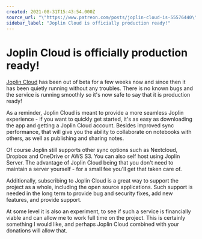 ```yaml
---
created: 2021-08-31T15:43:54.000Z
source_url: "\"https://www.patreon.com/posts/joplin-cloud-is-55576440\""
sidebar_label: "Joplin Cloud is officially production ready!"
---
```


# Joplin Cloud is officially production ready!

[Joplin Cloud](https://joplinapp.org/plans/) has been out of beta for a few weeks now and since then it has been quietly running without any troubles. There is no known bugs and the service is running smoothly so it's now safe to say that it is production ready!

As a reminder, Joplin Cloud is meant to provide a more seamless Joplin experience - if you want to quickly get started, it's as easy as downloading the app and getting a Joplin Cloud account. Besides improved sync performance, that will give you the ability to collaborate on notebooks with others, as well as publishing and sharing notes.

Of course Joplin still supports other sync options such as Nextcloud, Dropbox and OneDrive or AWS S3. You can also self host using Joplin Server. The advantage of Joplin Cloud being that you don't need to maintain a server yourself - for a small fee you'll get that taken care of.

Additionally, subscribing to Joplin Cloud is a great way to support the project as a whole, including the open source applications. Such support is needed in the long term to provide bug and security fixes, add new features, and provide support.

At some level it is also an experiment, to see if such a service is financially viable and can allow me to work full time on the project. This is certainly something I would like, and perhaps Joplin Cloud combined with your donations will allow that.